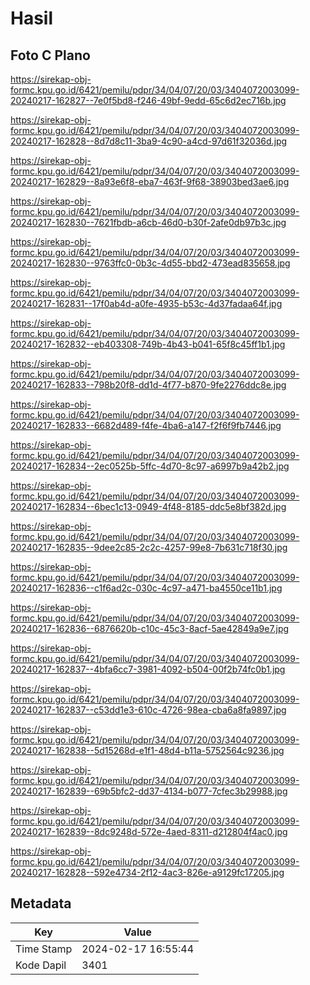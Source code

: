 # Hasil

## Foto C Plano

https://sirekap-obj-formc.kpu.go.id/6421/pemilu/pdpr/34/04/07/20/03/3404072003099-20240217-162827--7e0f5bd8-f246-49bf-9edd-65c6d2ec716b.jpg

https://sirekap-obj-formc.kpu.go.id/6421/pemilu/pdpr/34/04/07/20/03/3404072003099-20240217-162828--8d7d8c11-3ba9-4c90-a4cd-97d61f32036d.jpg

https://sirekap-obj-formc.kpu.go.id/6421/pemilu/pdpr/34/04/07/20/03/3404072003099-20240217-162829--8a93e6f8-eba7-463f-9f68-38903bed3ae6.jpg

https://sirekap-obj-formc.kpu.go.id/6421/pemilu/pdpr/34/04/07/20/03/3404072003099-20240217-162830--7621fbdb-a6cb-46d0-b30f-2afe0db97b3c.jpg

https://sirekap-obj-formc.kpu.go.id/6421/pemilu/pdpr/34/04/07/20/03/3404072003099-20240217-162830--9763ffc0-0b3c-4d55-bbd2-473ead835658.jpg

https://sirekap-obj-formc.kpu.go.id/6421/pemilu/pdpr/34/04/07/20/03/3404072003099-20240217-162831--17f0ab4d-a0fe-4935-b53c-4d37fadaa64f.jpg

https://sirekap-obj-formc.kpu.go.id/6421/pemilu/pdpr/34/04/07/20/03/3404072003099-20240217-162832--eb403308-749b-4b43-b041-65f8c45ff1b1.jpg

https://sirekap-obj-formc.kpu.go.id/6421/pemilu/pdpr/34/04/07/20/03/3404072003099-20240217-162833--798b20f8-dd1d-4f77-b870-9fe2276ddc8e.jpg

https://sirekap-obj-formc.kpu.go.id/6421/pemilu/pdpr/34/04/07/20/03/3404072003099-20240217-162833--6682d489-f4fe-4ba6-a147-f2f6f9fb7446.jpg

https://sirekap-obj-formc.kpu.go.id/6421/pemilu/pdpr/34/04/07/20/03/3404072003099-20240217-162834--2ec0525b-5ffc-4d70-8c97-a6997b9a42b2.jpg

https://sirekap-obj-formc.kpu.go.id/6421/pemilu/pdpr/34/04/07/20/03/3404072003099-20240217-162834--6bec1c13-0949-4f48-8185-ddc5e8bf382d.jpg

https://sirekap-obj-formc.kpu.go.id/6421/pemilu/pdpr/34/04/07/20/03/3404072003099-20240217-162835--9dee2c85-2c2c-4257-99e8-7b631c718f30.jpg

https://sirekap-obj-formc.kpu.go.id/6421/pemilu/pdpr/34/04/07/20/03/3404072003099-20240217-162836--c1f6ad2c-030c-4c97-a471-ba4550ce11b1.jpg

https://sirekap-obj-formc.kpu.go.id/6421/pemilu/pdpr/34/04/07/20/03/3404072003099-20240217-162836--6876620b-c10c-45c3-8acf-5ae42849a9e7.jpg

https://sirekap-obj-formc.kpu.go.id/6421/pemilu/pdpr/34/04/07/20/03/3404072003099-20240217-162837--4bfa6cc7-3981-4092-b504-00f2b74fc0b1.jpg

https://sirekap-obj-formc.kpu.go.id/6421/pemilu/pdpr/34/04/07/20/03/3404072003099-20240217-162837--c53dd1e3-610c-4726-98ea-cba6a8fa9897.jpg

https://sirekap-obj-formc.kpu.go.id/6421/pemilu/pdpr/34/04/07/20/03/3404072003099-20240217-162838--5d15268d-e1f1-48d4-b11a-5752564c9236.jpg

https://sirekap-obj-formc.kpu.go.id/6421/pemilu/pdpr/34/04/07/20/03/3404072003099-20240217-162839--69b5bfc2-dd37-4134-b077-7cfec3b29988.jpg

https://sirekap-obj-formc.kpu.go.id/6421/pemilu/pdpr/34/04/07/20/03/3404072003099-20240217-162839--8dc9248d-572e-4aed-8311-d212804f4ac0.jpg

https://sirekap-obj-formc.kpu.go.id/6421/pemilu/pdpr/34/04/07/20/03/3404072003099-20240217-162828--592e4734-2f12-4ac3-826e-a9129fc17205.jpg


## Metadata

| Key        | Value               |
| ---------- | ------------------- |
| Time Stamp | 2024-02-17 16:55:44 |
| Kode Dapil | 3401                |



